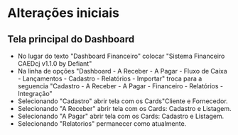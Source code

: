 # Alterações iniciais

## Tela principal do Dashboard

-   No lugar do texto "Dashboard Financeiro" colocar "Sistema Financeiro CAEDcj v1.1.0 by Defiant"
-   Na linha de opções "Dashboard - A Receber - A Pagar - Fluxo de Caixa - Lançamentos - Cadastro - Relatórios - Importar" troca para a seguencia "Cadastro - A Receber - A Pagar - Financeiro - Relatórios - Integração"
-   Selecionando "Cadastro" abrir tela com os Cards"Cliente e Fornecedor.
-   Selecionando "A Receber" abrir tela com os Cards: Cadastro e Listagem.
-   Selecionando "A Pagar" abrir tela com os Cards: Cadastro e Listagem.
-   Selecionando "Relatorios" permanecer como atualmente.
